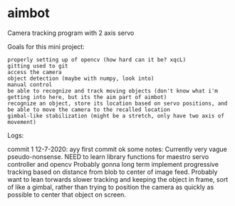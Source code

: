 # aimbot
Camera tracking program with 2 axis servo

Goals for this mini project:

	properly setting up of opencv (how hard can it be? xqcL)
	gitting used to git
	access the camera
	object detection (maybe with numpy, look into)
	manual control
	be able to recognize and track moving objects (don't know what i'm getting into here, but its the aim part of aimbot)
	recognize an object, store its location based on servo positions, and be able to move the camera to the recalled location
	gimbal-like stabilization (might be a stretch, only have two axis of movement)


Logs:

commit 1 12-7-2020:
ayy first commit
ok some notes:
Currently very vague pseudo-nonsense.
NEED to learn library functions for maestro servo controller and opencv
Probably gonna long term implement progressive tracking based on distance from blob to center of image feed.
Probably want to lean torwards slower tracking and keeping the object in frame, sort of like a gimbal, rather than trying 
to position the camera as quickly as possible to center that object on screen. 
